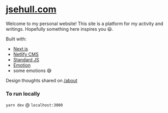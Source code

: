 # [jsehull.com](http://jsehull.com)

Welcome to my personal website! This site is a platform for my activity and writings. Hopefully something here inspires you 😃.

Built with:

- [Next.js](https://nextjs.org/docs/)
- [Netlify CMS](https://www.netlifycms.org/)
- [Standard JS](https://standardjs.com/)
- [Emotion](https://emotion.sh/docs/introduction)
- some emotions 😅

Design thoughts shared on [/about](http://jsehull.com/about)

### To run locally

`yarn dev` @ `localhost:3000`
